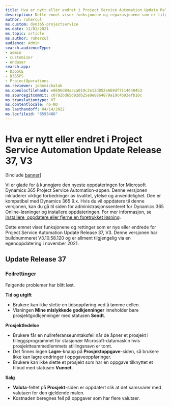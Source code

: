 ```yaml
---
title: Hva er nytt eller endret i Project Service Automation Update Release 37, V3
description: Dette emnet viser funksjonene og reparasjonene som er tilgjengelige i Microsoft Dynamics 365 Project Service Automation-oppdateringsutgivelsen 37, V3.
author: ruhercul
ms.custom: dyn365-projectservice
ms.date: 11/01/2021
ms.topic: article
ms.author: ruhercul
audience: Admin
search.audienceType:
- admin
- customizer
- enduser
search.app:
- D365CE
- D365PS
- ProjectOperations
ms.reviewer: johnmichalak
ms.openlocfilehash: e8696d84aaca019c2e12d852e669df71146484b3
ms.sourcegitcommit: c0792bd65d92db25e0e8864879a19c4b93efb10c
ms.translationtype: HT
ms.contentlocale: nb-NO
ms.lasthandoff: 04/14/2022
ms.locfileid: "8593486"
---
```

# <a name="whats-new-or-changed-in-project-service-automation-update-release-37-v3"></a>Hva er nytt eller endret i Project Service Automation Update Release 37, V3

[!include [banner](../includes/psa-now-project-operations.md)]

Vi er glade for å kunngjøre den nyeste oppdateringen for Microsoft Dynamics 365 Project Service Automation-appen. Denne versjonen inkluderer viktige forbedringer av kvalitet, ytelse og anvendelighet. Den er kompatibel med Dynamics 365 9.x. Hvis du vil oppdatere til denne versjonen, kan du gå til siden for administrasjonssenteret for Dynamics 365 Online-løsninger og installere oppdateringen. For mer informasjon, se [Installere, oppdatere eller fjerne en foretrukket løsning](/power-platform/admin/install-remove-preferred-solution).

Dette emnet viser funksjonene og rettinger som er nye eller endrede for Project Service Automation Update Release 37, V3. Denne versjonen har buildnummeret V3.10.58.120 og er allment tilgjengelig via en egenoppdatering i november 2021.

## <a name="update-release-37"></a>Update Release 37

### <a name="bug-fixes"></a>Feilrettinger

Følgende problemer har blitt løst.

**Tid og utgift**
- Brukere kan ikke slette en tidsoppføring ved å tømme cellen.
- Visningen **Mine mislykkede godkjenninger** inneholder bare prosjektgodkjenninger med statusen **Sendt**.

**Prosjektledelse**
- Brukere får en nullreferanseunntaksfeil når de åpner et prosjekt i tilleggsprogrammet for stasjonær Microsoft-datamaskin hvis prosjektteammedlemmets stillingsnavn er tomt.
- Det finnes ingen **Lagre**-knapp på **Prosjektoppgave**-siden, så brukere ikke kan lagre endringer i oppgaveoppføringer.
- Brukere kan ikke slette et prosjekt som har en oppgave tilknyttet et tilbud med statusen **Vunnet**.

**Salg**
- **Valuta**-feltet på **Prosjekt**-siden er oppdatert slik at det samsvarer med valutaen for den gjeldende malen.
- Kostnaden beregnes feil på oppgaver som har flere valutaer.
